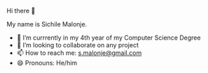 Hi there 👋

My name is Sichile Malonje.

- 🌱 I’m currrently in my 4th year of my Computer Science Degree
- 👯 I’m looking to collaborate on any project
- 📫 How to reach me: s.malonje@gmail.com
- 😄 Pronouns: He/him

